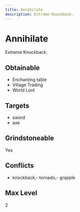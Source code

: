 ```yaml
---
title: Annihilate
description: Extreme Knockback.
---
```

# Annihilate
Extreme Knockback.
## Obtainable
- Enchanting table
- Village Trading
- World Loot
## Targets
- sword
 - axe
## Grindstoneable
Yes
## Conflicts
- knockback,- tornado,- grapple
## Max Level
2
